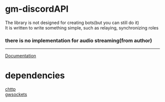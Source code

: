 # gm-discordAPI

The library is not designed for creating bots(but you can still do it)  
It is written to write something simple, such as relaying, synchronizing roles  
### there is no implementation for audio streaming(from author)

---
[Documentation](https://github.com/devonium/gm-discordAPI/blob/doc/README.md)


# dependencies
[chttp](https://github.com/timschumi/gmod-chttp)  
[gwsockets](https://github.com/FredyH/GWSockets)
